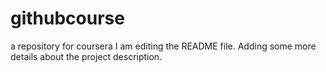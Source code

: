# githubcourse
a repository for coursera
I am editing the README file. Adding some more details about the project description.
